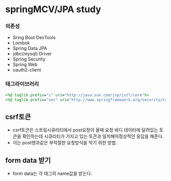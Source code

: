 # springMCV/JPA study

### 의존성

- Sring Boot DevTools
- Lombok
- Spring Data JPA
- jdbc(mysql) Driver
- Spring Security
- Spring Web
- oauth2-client

### 태그라이브러리

```jsp
<%@ taglib prefix="c" uri="http://java.sun.com/jsp/jstl/core"%>
<%@ taglib prefix="sec" uri="http://www.springframework.org/security/tags"%>
```

## csrf토큰
- csrf토큰은 스프링시큐리티에서 post요청이 올때 요청 바디 데이터에 달려있는 토큰을 확인하는데 시큐리티가 가지고 있는 토큰과 일치해야정상적인 응답을 해준다.
- 이는 post맨과같은 부적절한 요청방식을 막기 위한 방법.

## form data 받기
- form data는 각 태그의 name값을 받는다.
